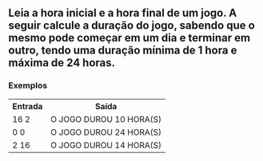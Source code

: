 <div>
  <h2>
    Leia a hora inicial e a hora final de um jogo. A seguir calcule a duração do jogo, sabendo que o mesmo pode começar em um dia e terminar em outro, tendo uma duração mínima de 1 hora e máxima de 24 horas.
  </h2>
  
  
  <h3>Exemplos</h3>
    <table>
        <tr>
            <th>Entrada</th>
            <th>Saída</th>
        </tr>
        <tr>
            <td>16 2</td>
            <td>O JOGO DUROU 10 HORA(S)</td>
        </tr>
        <tr>
            <td>0 0</td>
            <td>O JOGO DUROU 24 HORA(S)</td>
        </tr>
        <tr>
            <td>2 16</td>
            <td>O JOGO DUROU 14 HORA(S)</td>
        </tr>
    </table>
    </div>
